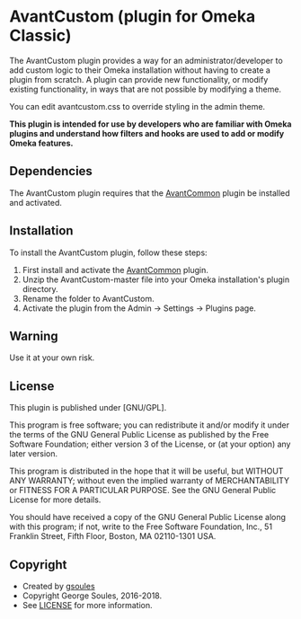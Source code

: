 # AvantCustom (plugin for Omeka Classic)

The AvantCustom plugin provides a way for an administrator/developer to add custom logic to their Omeka installation
without having to create a plugin from scratch. A plugin can provide new functionality, or modify existing functionality,
in ways that are not possible by modifying a theme.

You can edit avantcustom.css to override styling in the admin theme.

**This plugin is intended for use by developers who are familiar with Omeka plugins and understand how filters and hooks
are used to add or modify Omeka features.**


## Dependencies
The AvantCustom plugin requires that the [AvantCommon](https://github.com/gsoules/AvantCommon) plugin be installed and activated.

## Installation

To install the AvantCustom plugin, follow these steps:

1. First install and activate the [AvantCommon](https://github.com/gsoules/AvantCommon) plugin.
1. Unzip the AvantCustom-master file into your Omeka installation's plugin directory.
1. Rename the folder to AvantCustom.
1. Activate the plugin from the Admin → Settings → Plugins page.

## Warning

Use it at your own risk.

##  License

This plugin is published under [GNU/GPL].

This program is free software; you can redistribute it and/or modify it under
the terms of the GNU General Public License as published by the Free Software
Foundation; either version 3 of the License, or (at your option) any later
version.

This program is distributed in the hope that it will be useful, but WITHOUT
ANY WARRANTY; without even the implied warranty of MERCHANTABILITY or FITNESS
FOR A PARTICULAR PURPOSE. See the GNU General Public License for more
details.

You should have received a copy of the GNU General Public License along with
this program; if not, write to the Free Software Foundation, Inc.,
51 Franklin Street, Fifth Floor, Boston, MA 02110-1301 USA.

Copyright
---------

* Created by [gsoules](https://github.com/gsoules)
* Copyright George Soules, 2016-2018.
* See [LICENSE](https://github.com/gsoules/AvantCustom/blob/master/LICENSE) for more information.
